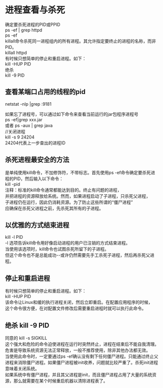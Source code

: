 # 进程查看与杀死
确定要杀死进程的PID或PPID  
ps -ef | grep httpd  
ps -ef  
killall命令杀死同一进程组内的所有进程。其允许指定要终止的进程的名称，而非PID。  
killall httpd  
有时候只想简单的停止和重启进程。如下：  
 kill -HUP PID  
绝杀   
kill -9 PID  
## 查看某端口占用的线程的pid  
netstat -nlp |grep :9181  

如果忘了进程号，可以通过如下命令来查看当前运行的jar包程序进程号  
ps -ef|grep xxx.jar  
或者 ps -aux | grep java  
//关闭进程  
kill -s 9 24204  
24204代表上一步查出的进程ID  

## 杀死进程最安全的方法  
是单纯使用kill命令，不加修饰符，不带标志。首先使用ps -ef命令确定要杀死进程的PID，然后输入以下命令：  
kill -pid  
注释：标准的kill命令通常都能达到目的。终止有问题的进程，  
并把进程的资源释放给系统。然而，如果进程启动了子进程，只杀死父进程，  
子进程仍在运行，因此仍消耗资源。为了防止这些所谓的“僵尸进程”  
应确保在杀死父进程之前，先杀死其所有的子进程。

## 以优雅的方式结束进程  
kill -l PID  
-l 选项告诉kill命令用好像启动进程的用户已注销的方式结束进程。  
当使用该选项时，kill命令也试图杀死所留下的子进程。  
但这个命令也不是总能成功--或许仍然需要先手工杀死子进程，然后再杀死父进程。  

## 停止和重启进程  
有时候只想简单的停止和重启进程。如下：  
kill -HUP PID  
该命令让Linux和缓的执行进程关闭，然后立即重启。在配置应用程序的时候，  
这个命令很方便，在对配置文件修改后需要重启进程时就可以执行此命令。  

## 绝杀 kill -9 PID  

同意的 kill -s SIGKILL  
这个强大和危险的命令迫使进程在运行时突然终止，进程在结束后不能自我清理。危害是导致系统资源无法正常释放，一般不推荐使用，除非其他办法都无效。  
当使用此命令时，一定要通过ps -ef确认没有剩下任何僵尸进程。只能通过终止父进程来消除僵尸进程。如果僵尸进程被init收养，问题就比较严重了。杀死init进程意味着关闭系统。  
如果系统中有僵尸进程，并且其父进程是init，而且僵尸进程占用了大量的系统资源，那么就需要在某个时候重启机器以清除进程表了。  
